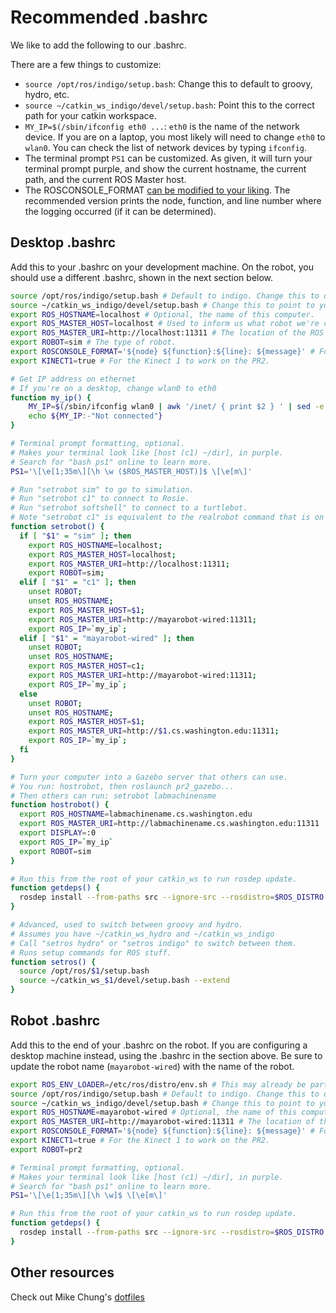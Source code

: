 # Recommended .bashrc
We like to add the following to our .bashrc.

There are a few things to customize:

- `source /opt/ros/indigo/setup.bash`: Change this to default to groovy, hydro, etc.
- `source ~/catkin_ws_indigo/devel/setup.bash`: Point this to the correct path for your catkin workspace.
- `MY_IP=$(/sbin/ifconfig eth0 ...`: `eth0` is the name of the network device. If you are on a laptop, you most likely will need to change `eth0` to `wlan0`. You can check the list of network devices by typing `ifconfig`.
- The terminal prompt `PS1` can be customized. As given, it will turn your terminal prompt purple, and show the current hostname, the current path, and the current ROS Master host.
- The ROSCONSOLE_FORMAT [can be modified to your liking](http://wiki.ros.org/rosconsole#Console_Output_Formatting). The recommended version prints the node, function, and line number where the logging occurred (if it can be determined).

## Desktop .bashrc
Add this to your .bashrc on your development machine. On the robot, you should use a different .bashrc, shown in the next section below.
```bash
source /opt/ros/indigo/setup.bash # Default to indigo. Change this to default to another distro if you want.
source ~/catkin_ws_indigo/devel/setup.bash # Change this to point to your catkin_ws.
export ROS_HOSTNAME=localhost # Optional, the name of this computer.
export ROS_MASTER_HOST=localhost # Used to inform us what robot we're connected to.
export ROS_MASTER_URI=http://localhost:11311 # The location of the ROS master.
export ROBOT=sim # The type of robot.
export ROSCONSOLE_FORMAT='${node} ${function}:${line}: ${message}' # Formats log messages, see http://wiki.ros.org/rosconsole#Console_Output_Formatting
export KINECT1=true # For the Kinect 1 to work on the PR2.

# Get IP address on ethernet
# If you're on a desktop, change wlan0 to eth0
function my_ip() {
    MY_IP=$(/sbin/ifconfig wlan0 | awk '/inet/ { print $2 } ' | sed -e s/addr://)
    echo ${MY_IP:-"Not connected"}
}

# Terminal prompt formatting, optional.
# Makes your terminal look like [host (c1) ~/dir], in purple.
# Search for "bash ps1" online to learn more.
PS1='\[\e[1;35m\][\h \w ($ROS_MASTER_HOST)]$ \[\e[m\]'

# Run "setrobot sim" to go to simulation.
# Run "setrobot c1" to connect to Rosie.
# Run "setrobot softshell" to connect to a turtlebot.
# Note "setrobot c1" is equivalent to the realrobot command that is on most machines.
function setrobot() {
  if [ "$1" = "sim" ]; then
    export ROS_HOSTNAME=localhost;
    export ROS_MASTER_HOST=localhost;
    export ROS_MASTER_URI=http://localhost:11311;
    export ROBOT=sim;
  elif [ "$1" = "c1" ]; then
    unset ROBOT;
    unset ROS_HOSTNAME;
    export ROS_MASTER_HOST=$1;
    export ROS_MASTER_URI=http://mayarobot-wired:11311;
    export ROS_IP=`my_ip`;
  elif [ "$1" = "mayarobot-wired" ]; then
    unset ROBOT;
    unset ROS_HOSTNAME;
    export ROS_MASTER_HOST=c1;
    export ROS_MASTER_URI=http://mayarobot-wired:11311;
    export ROS_IP=`my_ip`;
  else
    unset ROBOT;
    unset ROS_HOSTNAME;
    export ROS_MASTER_HOST=$1;
    export ROS_MASTER_URI=http://$1.cs.washington.edu:11311;
    export ROS_IP=`my_ip`;
  fi
}

# Turn your computer into a Gazebo server that others can use.
# You run: hostrobot, then roslaunch pr2_gazebo...
# Then others can run: setrobot labmachinename
function hostrobot() {
  export ROS_HOSTNAME=labmachinename.cs.washington.edu
  export ROS_MASTER_URI=http://labmachinename.cs.washington.edu:11311
  export DISPLAY=:0
  export ROS_IP=`my_ip`
  export ROBOT=sim
}

# Run this from the root of your catkin_ws to run rosdep update.
function getdeps() {
  rosdep install --from-paths src --ignore-src --rosdistro=$ROS_DISTRO -y
}

# Advanced, used to switch between groovy and hydro.
# Assumes you have ~/catkin_ws_hydro and ~/catkin_ws_indigo
# Call "setros hydro" or "setros indigo" to switch between them.
# Runs setup commands for ROS stuff.
function setros() {
  source /opt/ros/$1/setup.bash
  source ~/catkin_ws_$1/devel/setup.bash --extend
}
```

## Robot .bashrc
Add this to the end of your .bashrc on the robot.
If you are configuring a desktop machine instead, using the .bashrc in the section above.
Be sure to update the robot name (`mayarobot-wired`) with the name of the robot.
```bash
export ROS_ENV_LOADER=/etc/ros/distro/env.sh # This may already be part of your robot's default .bashrc.
source /opt/ros/indigo/setup.bash # Default to indigo. Change this to default to another distro if you want.
source ~/catkin_ws_indigo/devel/setup.bash # Change this to point to your catkin_ws.
export ROS_HOSTNAME=mayarobot-wired # Optional, the name of this computer.
export ROS_MASTER_URI=http://mayarobot-wired:11311 # The location of the ROS master.
export ROSCONSOLE_FORMAT='${node} ${function}:${line}: ${message}' # Formats log messages, see http://wiki.ros.org/rosconsole#Console_Output_Formatting
export KINECT1=true # For the Kinect 1 to work on the PR2.
export ROBOT=pr2

# Terminal prompt formatting, optional.
# Makes your terminal look like [host (c1) ~/dir], in purple.
# Search for "bash ps1" online to learn more.
PS1='\[\e[1;35m\][\h \w]$ \[\e[m\]'

# Run this from the root of your catkin_ws to run rosdep update.
function getdeps() {
  rosdep install --from-paths src --ignore-src --rosdistro=$ROS_DISTRO -y
}
```

## Other resources
Check out Mike Chung's [dotfiles](https://github.com/mjyc/dotfiles)
